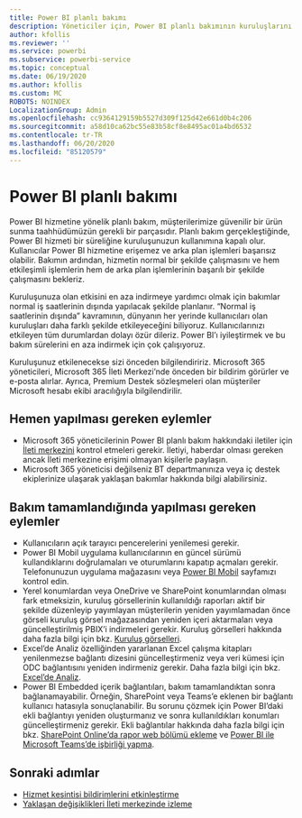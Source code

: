 ```yaml
---
title: Power BI planlı bakımı
description: Yöneticiler için, Power BI planlı bakımının kuruluşlarını nasıl etkilediği ve atmaları gereken sonraki adımlar hakkında bilgi.
author: kfollis
ms.reviewer: ''
ms.service: powerbi
ms.subservice: powerbi-service
ms.topic: conceptual
ms.date: 06/19/2020
ms.author: kfollis
ms.custom: MC
ROBOTS: NOINDEX
LocalizationGroup: Admin
ms.openlocfilehash: cc9364129159b5527d309f125d42e661d0b4c206
ms.sourcegitcommit: a58d10ca62bc55e83b58cf8e8495ac01a4bd6532
ms.contentlocale: tr-TR
ms.lasthandoff: 06/20/2020
ms.locfileid: "85120579"
---
```

# <a name="power-bi-planned-maintenance"></a>Power BI planlı bakımı

Power BI hizmetine yönelik planlı bakım, müşterilerimize güvenilir bir ürün sunma taahhüdümüzün gerekli bir parçasıdır. Planlı bakım gerçekleştiğinde, Power BI hizmeti bir süreliğine kuruluşunuzun kullanımına kapalı olur. Kullanıcılar Power BI hizmetine erişemez ve arka plan işlemleri başarısız olabilir. Bakımın ardından, hizmetin normal bir şekilde çalışmasını ve hem etkileşimli işlemlerin hem de arka plan işlemlerinin başarılı bir şekilde çalışmasını bekleriz.  

Kuruluşunuza olan etkisini en aza indirmeye yardımcı olmak için bakımlar normal iş saatlerinin dışında yapılacak şekilde planlanır. “Normal iş saatlerinin dışında” kavramının, dünyanın her yerinde kullanıcıları olan kuruluşları daha farklı şekilde etkileyeceğini biliyoruz. Kullanıcılarınızı etkileyen tüm durumlardan dolayı özür dileriz. Power BI’ı iyileştirmek ve bu bakım sürelerini en aza indirmek için çok çalışıyoruz.

Kuruluşunuz etkilenecekse sizi önceden bilgilendiririz. Microsoft 365 yöneticileri, Microsoft 365 İleti Merkezi’nde önceden bir bildirim görürler ve e-posta alırlar. Ayrıca, Premium Destek sözleşmeleri olan müşteriler Microsoft hesabı ekibi aracılığıyla bilgilendirilir.

## <a name="actions-to-take-now"></a>Hemen yapılması gereken eylemler

* Microsoft 365 yöneticilerinin Power BI planlı bakım hakkındaki iletiler için [İleti merkezini](https://admin.microsoft.com/Adminportal/Home#/MessageCenter) kontrol etmeleri gerekir. İletiyi, haberdar olması gereken ancak İleti merkezine erişimi olmayan kişilerle paylaşın.
* Microsoft 365 yöneticisi değilseniz BT departmanınıza veya iç destek ekiplerinize ulaşarak yaklaşan bakımlar hakkında bilgi alabilirsiniz.

## <a name="actions-to-take-when-maintenance-is-complete"></a>Bakım tamamlandığında yapılması gereken eylemler

* Kullanıcıların açık tarayıcı pencerelerini yenilemesi gerekir.
* Power BI Mobil uygulama kullanıcılarının en güncel sürümü kullandıklarını doğrulamaları ve oturumlarını kapatıp açmaları gerekir. Telefonunuzun uygulama mağazasını veya [Power BI Mobil](https://powerbi.microsoft.com/mobile/) sayfamızı kontrol edin.
* Yerel konumlardan veya OneDrive ve SharePoint konumlarından olması fark etmeksizin, kuruluş görsellerinin kullanıldığı raporları aktif bir şekilde düzenleyip yayımlayan müşterilerin yeniden yayımlamadan önce görseli kuruluş görsel mağazasından yeniden içeri aktarmaları veya güncelleştirilmiş PBIX’i indirmeleri gerekir. Kuruluş görselleri hakkında daha fazla bilgi için bkz. [Kuruluş görselleri](service-admin-portal.md#organization-visuals).
* Excel’de Analiz özelliğinden yararlanan Excel çalışma kitapları yenilenmezse bağlantı dizesini güncelleştirmeniz veya veri kümesi için ODC bağlantısını yeniden indirmeniz gerekir. Daha fazla bilgi için bkz. [Excel’de Analiz](../collaborate-share/service-analyze-in-excel.md#connect-to-power-bi-data).
* Power BI Embedded içerik bağlantıları, bakım tamamlandıktan sonra bağlanamayabilir. Örneğin, SharePoint veya Teams’e eklenen bir bağlantı kullanıcı hatasıyla sonuçlanabilir. Bu sorunu çözmek için Power BI’daki ekli bağlantıyı yeniden oluşturmanız ve sonra kullanıldıkları konumları güncelleştirmeniz gerekir. Ekli bağlantılar hakkında daha fazla bilgi için bkz. [SharePoint Online’da rapor web bölümü ekleme](../collaborate-share/service-embed-report-spo.md) ve [Power BI ile Microsoft Teams’de işbirliği yapma](../collaborate-share/service-embed-report-microsoft-teams.md).

## <a name="next-steps"></a>Sonraki adımlar

* [Hizmet kesintisi bildirimlerini etkinleştirme](service-interruption-notifications.md)
* [Yaklaşan değişiklikleri İleti merkezinde izleme](https://docs.microsoft.com/microsoft-365/admin/manage/message-center?view=o365-worldwide)
